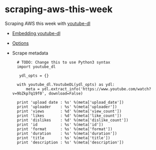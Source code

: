 # scraping-aws-this-week
Scraping AWS this week with [youtube-dl](https://github.com/ytdl-org/youtube-dl)

- [Embedding youtube-dl](https://github.com/ytdl-org/youtube-dl#embedding-youtube-dl)
- [Options](https://github.com/ytdl-org/youtube-dl/blob/3e4cedf9e8cd3157df2457df7274d0c842421945/youtube_dl/YoutubeDL.py#L137-L312)
- Scrape metadata

        # TODO: Change this to use Python3 syntax
        import youtube_dl

         ydl_opts = {}

        with youtube_dl.YoutubeDL(ydl_opts) as ydl:
            meta = ydl.extract_info('https://www.youtube.com/watch?v=9bZkp7q19f0', download=False) 

        print 'upload date : %s' %(meta['upload_date'])
        print 'uploader    : %s' %(meta['uploader'])
        print 'views       : %d' %(meta['view_count'])
        print 'likes       : %d' %(meta['like_count'])
        print 'dislikes    : %d' %(meta['dislike_count'])
        print 'id          : %s' %(meta['id'])
        print 'format      : %s' %(meta['format'])
        print 'duration    : %s' %(meta['duration'])
        print 'title       : %s' %(meta['title'])
        print 'description : %s' %(meta['description'])

